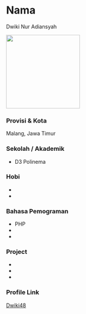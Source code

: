 # Nama
Dwiki Nur Adiansyah

<img src="" width="200" height="200" align="center"/>

### Provisi & Kota
Malang, Jawa Timur


### Sekolah / Akademik
 - D3 Polinema

### Hobi

-
-

### Bahasa Pemograman

- PHP
-
-

### Project

- 
-
-

### Profile Link

[Dwiki48](https://github.com/dwiki48)
